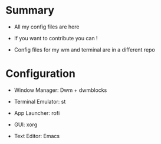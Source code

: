 # Summary

* All my config files are here

* If you want to contribute you can !

* Config files for my wm and terminal are in a different repo

# Configuration

* Window Manager: Dwm + dwmblocks

* Terminal Emulator: st

* App Launcher: rofi

* GUI: xorg

* Text Editor: Emacs
